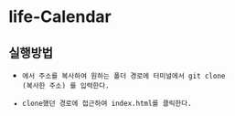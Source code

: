 # life-Calendar
## 실행방법  
- <code>에서 주소를 복사하여 원하는 폴더 경로에 터미널에서 git clone (복사한 주소) 를 입력한다.
- clone했던 경로에 접근하여 index.html를 클릭한다.
